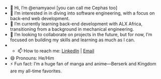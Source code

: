 - 👋 Hi, I’m @enamyaovi [you can call me Cephas too]
- 👀 I’m interested in in diving into software engineering, with a focus on back-end web development.
- 🌱 I’m currently learning back-end development with ALX Africa, transitioning from a background in mechanical engineering.
- 💞️ I’m looking to collaborate on projects in the future, but for now, I’m focused on building my skills and learning as much as I can.
- - 📫 How to reach me: [LinkedIn](https://www.linkedin.com/in/cephas-tay-84aa6b212) | [Email](mailto:your-email@example.com)
- 😄 Pronouns: He/Him
- ⚡ Fun fact: I’m a huge fan of manga and anime—Berserk and Kingdom are my all-time favorites.

<!---
enamyaovi/enamyaovi is a ✨ special ✨ repository because its `README.md` (this file) appears on your GitHub profile.
You can click the Preview link to take a look at your changes.
--->
